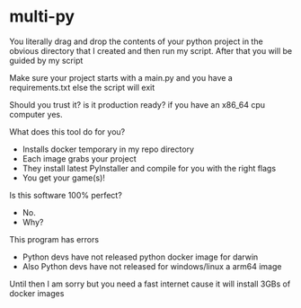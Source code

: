 # multi-py
You literally drag and drop the contents of your python project in the obvious directory that I created and then run my script.
After that you will be guided by my script

Make sure your project starts with a main.py and you have a requirements.txt else the script will exit


Should you trust it? is it production ready? 
if you have an x86_64 cpu computer yes.


What does this tool do for you?
- Installs docker temporary in my repo directory 
- Each image grabs your project
- They install latest PyInstaller and compile for you with the right flags
- You get your game(s)!


Is this software 100% perfect?
- No.
- Why?

This program has errors
- Python devs have not released python docker image for darwin
- Also Python devs have not released for windows/linux a arm64 image

Until then I am sorry but you need a fast internet cause it will install 3GBs of docker images
